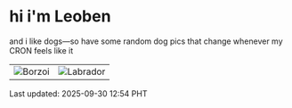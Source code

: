 # hi i'm Leoben

and i like dogs—so have some random dog pics that change whenever my CRON feels like it

|  |  |
|--------|----------|
| ![Borzoi](https://random-dog-vercel.vercel.app/api/random-borzoi?v=1759208040) | ![Labrador](https://random-dog-vercel.vercel.app/api/random-labrador?v=1759208040) |

Last updated: 2025-09-30 12:54 PHT
